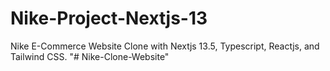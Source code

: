 # Nike-Project-Nextjs-13
Nike E-Commerce Website Clone with Nextjs 13.5, Typescript, Reactjs, and Tailwind CSS.
"# Nike-Clone-Website" 
